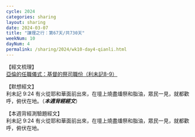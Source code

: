 ```yaml
---
cycle: 2024
categories: sharing
layout: sharing
date: 2024-03-07
title: "謙理之行：第67天/共730天"
weekNum: 10
dayNum: 4
permalink: /sharing/2024/wk10-day4-qianli.html
---
```


【經文梳理】  
<a href="QLLINK" target="_blank">亞倫的任職儀式：基督的祭司職份（利未記8-9）</a>

【默想經文】  
利未記 9:24 有火從耶和華面前出來，在壇上燒盡燔祭和脂油，眾民一見，就都歡呼，俯伏在地。（_**本週背經經文**_）

【本週背經測驗題經文】  
利未記 9:24 有火從耶和華面前出來，在壇上燒盡燔祭和脂油，眾民一見，就都歡呼，俯伏在地。